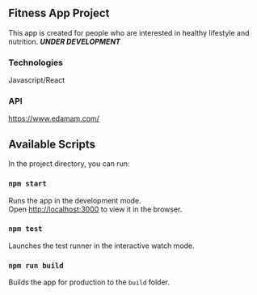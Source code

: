 ## Fitness App Project

This app is created for people who are interested in healthy lifestyle and nutrition. ***UNDER DEVELOPMENT***

### Technologies

Javascript/React

### API

https://www.edamam.com/

## Available Scripts

In the project directory, you can run:

### `npm start`

Runs the app in the development mode.<br>
Open [http://localhost:3000](http://localhost:3000) to view it in the browser.


### `npm test`

Launches the test runner in the interactive watch mode.<br>

### `npm run build`

Builds the app for production to the `build` folder.<br>


